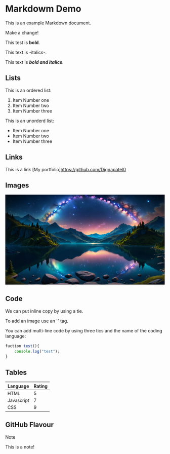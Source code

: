 # Markdowm Demo

This is an example Markdown document.

Make a change!

This test is **bold**.

This text is -italics-.

This text is **_bold and italics_**.

## Lists

This is an ordered list:

1. Item Number one
2. Item Number two
3. Item Number three

This is an unorderd list:

- Item Number one
- Item Number two
- Item Number three

## Links

This is a link [My portfolio]https://github.com/Dignapatel0

## Images

![Photos](1.jpeg)

## Code

We can put inline copy by using a tie.

To add an image use an '<img>' tag.

You can add multi-line code by using three tics and the name of the coding language:

```javascript
fuction test(){
    console.log("test");
}
```

## Tables

| Language      | Rating |
| --------      | ------ |
| HTML          | 5      |
| Javascript    | 7      |
| CSS           | 9      |

## GitHub Flavour

> [!Note]  
> This is a note!